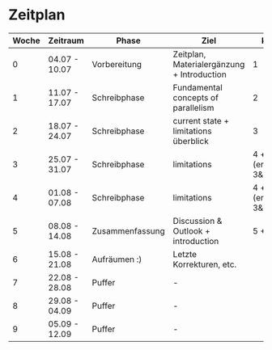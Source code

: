 # Zeitplan

| Woche | Zeitraum      | Phase           | Ziel                                       | kapitel             |
| ----- | ------------- | --------------- | ------------------------------------------ | ------------------- |
| 0     | 04.07 - 10.07 | Vorbereitung    | Zeitplan, Materialergänzung + Introduction | 1                   |
| 1     | 11.07 - 17.07 | Schreibphase    | Fundamental concepts of parallelism        | 2                   |
| 2     | 18.07 - 24.07 | Schreibphase    | current state + limitations überblick      | 3                   |
| 3     | 25.07 - 31.07 | Schreibphase    | limitations                                | 4 + (ergänzung 3&2) |
| 4     | 01.08 - 07.08 | Schreibphase    | limitations                                | 4 + (ergänzung 3&2) |
| 5     | 08.08 - 14.08 | Zusammenfassung | Discussion & Outlook + introduction        | 5 + 1               |
| 6     | 15.08 - 21.08 | Aufräumen :)    | Letzte Korrekturen,  etc.                  |
| 7     | 22.08 - 28.08 | Puffer          | -                                          |
| 8     | 29.08 - 04.09 | Puffer          | -                                          |
| 9     | 05.09 - 12.09 | Puffer          | -                                          |